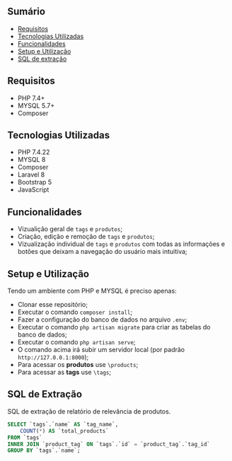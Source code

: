 ## Sumário

- [Requisitos](#requisitos)
- [Tecnologias Utilizadas](#tecnologias-utilizadas)
- [Funcionalidades](#funcionalidades)
- [Setup e Utilização](#setup-e-utiliza%C3%A7%C3%A3o)
- [SQL de extração](#sql-de-extra%C3%A7%C3%A3o)

## Requisitos

- PHP 7.4+
- MYSQL 5.7+
- Composer

## Tecnologias Utilizadas

- PHP 7.4.22
- MYSQL 8
- Composer
- Laravel 8
- Bootstrap 5
- JavaScript

## Funcionalidades

- Vizualição geral de `tags` e `produtos`;
- Criação, edição e remoção de `tags` e `produtos`; 
- Vizualização individual de `tags` e `produtos` com 
todas as informações e botões que deixam a navegação
do usuário mais intuitiva;


## Setup e Utilização

Tendo um ambiente com PHP e MYSQL é preciso apenas:
- Clonar esse repositório;
- Executar o comando `composer install`;
- Fazer a configuração do banco de dados no arquivo `.env`;
- Executar o comando `php artisan migrate` para criar as 
tabelas do banco de dados;
- Executar o comando `php artisan serve`;
- O comando acima irá subir um servidor local 
(por padrão `http://127.0.0.1:8000`);
- Para acessar os **produtos** use `\products`;
- Para acessar as **tags** use `\tags`;


## SQL de Extração
SQL de extração de relatório de relevância de produtos.

```SQL
SELECT `tags`.`name` AS `tag_name`, 
	COUNT(*) AS `total_products` 
FROM `tags` 
INNER JOIN `product_tag` ON `tags`.`id` = `product_tag`.`tag_id` 
GROUP BY `tags`.`name`;
```